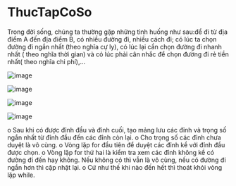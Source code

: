 # ThucTapCoSo
Trong đời sống, chúng ta thường gặp những tình huống như sau:để đi từ địa điểm A đến địa điểm B, có nhiều đường đi, nhiều cách đi; có lúc ta chọn đường đi ngắn nhất (theo nghĩa cự ly), có lúc lại cần chọn đường đi nhanh nhất ( theo nghĩa thời gian) và có lúc phải cân nhắc để chọn đường đi rẻ tiền nhất( theo nghĩa chi phí),…

![image](https://user-images.githubusercontent.com/78671855/147327329-033362bc-ff25-43af-871d-d2e3f91f5f32.png)

![image](https://user-images.githubusercontent.com/78671855/147800173-40dfeb18-457b-4aa8-8526-238d7913b3cd.png)

![image](https://user-images.githubusercontent.com/78671855/147800177-a6bb9cd7-446a-4d26-a43b-8dbefc8f519a.png)

![image](https://user-images.githubusercontent.com/78671855/147800210-5e903b7e-ee27-4fb8-b352-1087f5d09804.png)

o	Sau khi có được đỉnh đầu và đỉnh cuối, tạo mảng lưu các đỉnh và trọng số ngắn nhất từ đỉnh đầu đến các đỉnh còn lại.
o	Cho trọng số các đỉnh chưa duyệt là vô cùng.
o	Vòng lặp for đầu tiên để duyệt các đỉnh kề với đỉnh đầu được chọn.
o	Vòng lặp for thứ hai là kiểm tra xem các đỉnh không kề có đường đi đến hay không. Nếu không có thì vẫn là vô cùng, nếu có đường đi ngắn hơn thì cập nhật lại.
o	Cứ như thế khi nào đến hết thì thoát khỏi vòng lặp while.

